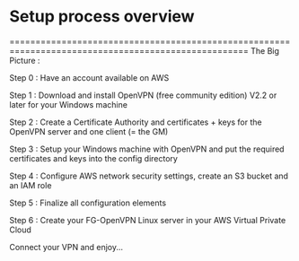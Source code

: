 # Setup process overview

==================================================================================================== The Big Picture :

Step 0 : Have an account available on AWS

Step 1 : Download and install OpenVPN \(free community edition\) V2.2 or later for your Windows machine

Step 2 : Create a Certificate Authority and certificates + keys for the OpenVPN server and one client \(= the GM\)

Step 3 : Setup your Windows machine with OpenVPN and put the required certificates and keys into the config directory

Step 4 : Configure AWS network security settings, create an S3 bucket and an IAM role

Step 5 : Finalize all configuration elements

Step 6 : Create your FG-OpenVPN Linux server in your AWS Virtual Private Cloud

Connect your VPN and enjoy...

